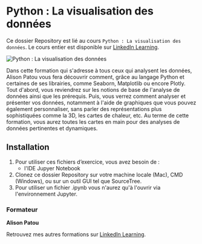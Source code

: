 # Python : La visualisation des données

Ce dossier Repository est lié au cours `Python : La visualisation des données`. Le cours entier est disponible sur [LinkedIn Learning][lil-course-url].

![Python : La visualisation des données][lil-thumbnail-url]

Dans cette formation qui s'adresse à tous ceux qui analysent les données, Alison Patou vous fera découvrir comment, grâce au langage Python et certaines de ses librairies, comme Seaborn, Matplotlib ou encore Plotly. Tout d'abord, vous reviendrez sur les notions de base de l'analyse de données ainsi que les prérequis. Puis, vous verrez comment analyser et présenter vos données, notamment à l'aide de graphiques que vous pouvez également personnaliser, sans parler des représentations plus sophistiquées comme la 3D, les cartes de chaleur, etc. Au terme de cette formation, vous aurez toutes les cartes en main pour des analyses de données pertinentes et dynamiques.


## Installation

1. Pour utiliser ces fichiers d’exercice, vous avez besoin de : 
   - l'IDE Jupyer Notebook
2. Clonez ce dossier Repository sur votre machine locale (Mac), CMD (Windows), ou sur un outil GUI tel que SourceTree. 
3. Pour utiliser un fichier .ipynb vous n'aurez qu'à l'ouvrir via l'environnement Jupyter.


### Formateur

**Alison Patou** 

 Retrouvez mes autres formations sur [LinkedIn Learning][lil-URL-trainer].



[0]: # (Replace these placeholder URLs with actual course URLs)
[lil-course-url]: https://www.linkedin.com/learning/python-la-visualisation-des-donnees
[lil-thumbnail-url]: https://media.licdn.com/dms/image/C4E0DAQEgI3GSe9pDNg/learning-public-crop_675_1200/0/1666096377430?e=1666702800&v=beta&t=PFQ2M6N2MI2cip5R3xNH3nejFhiMLtpywmblzewbZ2Q
[lil-URL-trainer]: https://www.linkedin.com/learning/instructors/alison-patou
